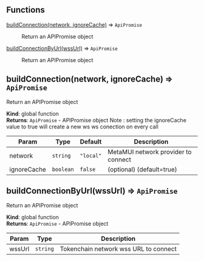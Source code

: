## Functions

<dl>
<dt><a href="#buildConnection">buildConnection(network, ignoreCache)</a> ⇒ <code>ApiPromise</code></dt>
<dd><p>Return an APIPromise object</p>
</dd>
<dt><a href="#buildConnectionByUrl">buildConnectionByUrl(wssUrl)</a> ⇒ <code>ApiPromise</code></dt>
<dd><p>Return an APIPromise object</p>
</dd>
</dl>

<a name="buildConnection"></a>

## buildConnection(network, ignoreCache) ⇒ <code>ApiPromise</code>
Return an APIPromise object

**Kind**: global function  
**Returns**: <code>ApiPromise</code> - APIPromise object
Note : setting the ignoreCache value to true will create a new ws
ws conection on every call  

| Param | Type | Default | Description |
| --- | --- | --- | --- |
| network | <code>string</code> | <code>&quot;local&quot;</code> | MetaMUI network provider to connect |
| ignoreCache | <code>boolean</code> | <code>false</code> | (optional) (default=true) |

<a name="buildConnectionByUrl"></a>

## buildConnectionByUrl(wssUrl) ⇒ <code>ApiPromise</code>
Return an APIPromise object

**Kind**: global function  
**Returns**: <code>ApiPromise</code> - APIPromise object  

| Param | Type | Description |
| --- | --- | --- |
| wssUrl | <code>string</code> | Tokenchain network wss URL to connect |

